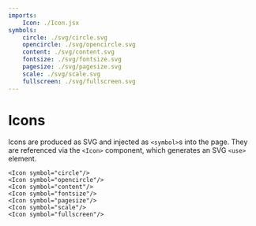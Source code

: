 ```yaml
---
imports:
    Icon: ./Icon.jsx
symbols:
    circle: ./svg/circle.svg
    opencircle: ./svg/opencircle.svg
    content: ./svg/content.svg
    fontsize: ./svg/fontsize.svg
    pagesize: ./svg/pagesize.svg
    scale: ./svg/scale.svg
    fullscreen: ./svg/fullscreen.svg
---
```


Icons
====

Icons are produced as SVG and injected as `<symbol>`s
into the page.
They are referenced via the `<Icon>` component,
which generates an SVG `<use>` element.

```demo jsx aside
<Icon symbol="circle"/>
<Icon symbol="opencircle"/>
<Icon symbol="content"/>
<Icon symbol="fontsize"/>
<Icon symbol="pagesize"/>
<Icon symbol="scale"/>
<Icon symbol="fullscreen"/>
```
